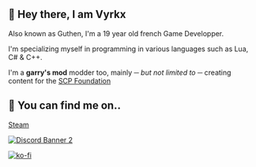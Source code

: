 ## 👋 Hey there, I am Vyrkx 
Also known as Guthen, I'm a 19 year old french Game Developper.

I'm specializing myself in programming in various languages such as Lua, C# & C++.

I'm a **garry's mod** modder too, mainly *─ but not limited to* ─ creating content for the [SCP Foundation](https://scp-wiki.wikidot.com/)

## 🔗 You can find me on..
[Steam](https://steamcommunity.com/id/guthen/)

[![Discord Banner 2](https://discordapp.com/api/guilds/560924151418847262/widget.png?style=banner2)](https://discord.gg/Yh5TWvPwhx)

[![ko-fi](https://ko-fi.com/img/githubbutton_sm.svg)](https://ko-fi.com/vyrkx)
